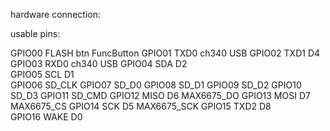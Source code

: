 hardware connection:

usable pins:

GPIO00  FLASH   btn     FuncButton
GPIO01  TXD0    ch340   USB
GPIO02  TXD1    D4      
GPIO03  RXD0    ch340   USB
GPIO04  SDA     D2      
GPIO05  SCL     D1      
GPIO06  SD_CLK
GPIO07  SD_D0
GPIO08  SD_D1
GPIO09  SD_D2
GPIO10  SD_D3
GPIO11  SD_CMD
GPIO12  MISO    D6      MAX6675_DO
GPIO13  MOSI    D7      MAX6675_CS
GPIO14  SCK     D5      MAX6675_SCK
GPIO15  TXD2    D8      
GPIO16  WAKE    D0      

